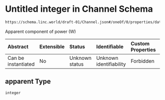 # Untitled integer in Channel Schema

```txt
https://schema.linc.world/draft-01/Channel.json#/oneOf/0/properties/data/properties/power/properties/apparent
```

Apparent component of power (W)

| Abstract            | Extensible | Status         | Identifiable            | Custom Properties | Additional Properties | Access Restrictions | Defined In                                           |
| :------------------ | :--------- | :------------- | :---------------------- | :---------------- | :-------------------- | :------------------ | :--------------------------------------------------- |
| Can be instantiated | No         | Unknown status | Unknown identifiability | Forbidden         | Allowed               | none                | [Channel.json*](Channel.json "open original schema") |

## apparent Type

`integer`
